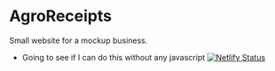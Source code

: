 # AgroReceipts
Small website for a mockup business.
- Going to see if I can do this without any javascript
[![Netlify Status](https://api.netlify.com/api/v1/badges/bd2b3b83-665b-4e55-afbb-714a959b6c1f/deploy-status)](https://app.netlify.com/sites/sharp-aryabhata-371db3/deploys)
